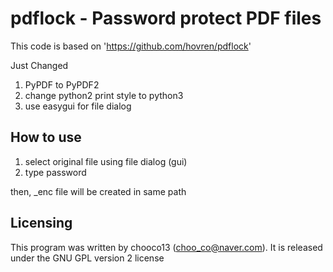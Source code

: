 # pdflock - Password protect PDF files

This code is based on 'https://github.com/hovren/pdflock'

Just Changed
1. PyPDF to PyPDF2
2. change python2 print style to python3
3. use easygui for file dialog

## How to use

1. select original file using file dialog (gui)
2. type password

then, _enc file will be created in same path

## Licensing
This program was written by chooco13 (choo_co@naver.com).
It is released under the GNU GPL version 2 license
